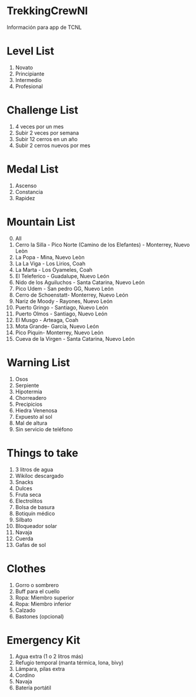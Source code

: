 # TrekkingCrewNl
Información para app de TCNL 

# Level List
1. Novato
2. Principiante
3. Intermedio
4. Profesional

# Challenge List
1. 4 veces por un mes
2. Subir 2 veces por semana
3. Subir 12 cerros en un año
4. Subir 2 cerros nuevos por mes

# Medal List
1. Ascenso
2. Constancia
3. Rapidez


# Mountain List
0. All
1. Cerro la Silla - Pico Norte (Camino de los Elefantes) - Monterrey, Nuevo Leòn
2. La Popa - Mina, Nuevo Leòn
3. La La Viga - Los Lirios, Coah
4. La Marta - Los Oyameles, Coah
5. El Teleferico - Guadalupe, Nuevo León
6. Nido de los Aguiluchos  - Santa Catarina, Nuevo León
7. Pico Udem - San pedro GG, Nuevo León
8. Cerro de Schoenstatt- Monterrey, Nuevo León
9. Nariz de Moody - Rayones, Nuevo León
10. Puerto Gringo - Santiago, Nuevo León
11. Puerto Olmos - Santiago, Nuevo León
12. El Musgo - Arteaga, Coah
13. Mota Grande- García, Nuevo León 
14. Pico Piquin- Monterrey, Nuevo León 
15. Cueva de la Virgen - Santa Catarina, Nuevo León 

# Warning List

1. Osos
2. Serpiente
3. Hipotermia
4. Chorreadero
5. Precipicios
6. Hiedra Venenosa
7. Expuesto al sol
8. Mal de altura 
9. Sin servicio de teléfono 



# Things to take 

1. 3 litros de agua
2. Wikiloc descargado
3. Snacks 
4. Dulces
5. Fruta seca
6. Electrolitos
7. Bolsa de basura
8. Botiquín médico
9. Silbato
10. Bloqueador solar
11. Navaja
12. Cuerda
13. Gafas de sol


# Clothes


1. Gorro o sombrero
2. Buff para el cuello
3. Ropa: Miembro superior
4. Ropa: Miembro inferior
5. Calzado
6. Bastones (opcional)


# Emergency Kit


1. Agua extra (1 o 2 litros más)
2. Refugio temporal (manta térmica, lona, bivy)
3. Lámpara, pilas extra
4. Cordino
5.  Navaja
6.  Batería portátil
